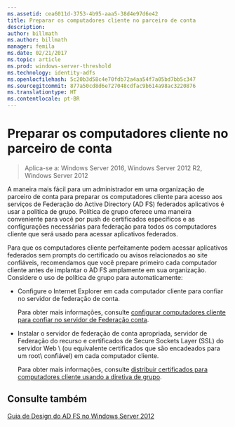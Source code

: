 ```yaml
---
ms.assetid: cea6011d-3753-4b95-aaa5-38d4e97d6e42
title: Preparar os computadores cliente no parceiro de conta
description: 
author: billmath
ms.author: billmath
manager: femila
ms.date: 02/21/2017
ms.topic: article
ms.prod: windows-server-threshold
ms.technology: identity-adfs
ms.openlocfilehash: 5c20b3d58c4e70fdb72a4aa54f7a05bd7bb5c347
ms.sourcegitcommit: 877a50cd8d6e727048cdfac9b614a98ac3220876
ms.translationtype: HT
ms.contentlocale: pt-BR
---
```

# <a name="prepare-client-computers-in-the-account-partner"></a>Preparar os computadores cliente no parceiro de conta

>Aplica-se a: Windows Server 2016, Windows Server 2012 R2, Windows Server 2012

A maneira mais fácil para um administrador em uma organização de parceiro de conta para preparar os computadores cliente para acesso aos serviços de Federação do Active Directory \(AD FS\) federados aplicativos é usar a política de grupo. Política de grupo oferece uma maneira conveniente para você por push de certificados específicos e as configurações necessárias para federação para todos os computadores cliente que será usado para acessar aplicativos federados.  
  
Para que os computadores cliente perfeitamente podem acessar aplicativos federados sem prompts do certificado ou avisos relacionados ao site confiáveis, recomendamos que você prepare primeiro cada computador cliente antes de implantar o AD FS amplamente em sua organização. Considere o uso de política de grupo para automaticamente:  
  
-   Configure o Internet Explorer em cada computador cliente para confiar no servidor de federação de conta.  
  
    Para obter mais informações, consulte [configurar computadores cliente para confiar no servidor de Federação conta](../../ad-fs/deployment/Configure-Client-Computers-to-Trust-the-Account-Federation-Server.md).  
  
-   Instalar o servidor de federação de conta apropriada, servidor de Federação do recurso e certificados de Secure Sockets Layer \(SSL\) do servidor Web \ (ou equivalente certificados que são encadeados para um root\ confiável) em cada computador cliente.  
  
    Para obter mais informações, consulte [distribuir certificados para computadores cliente usando a diretiva de grupo](../../ad-fs/deployment/Distribute-Certificates-to-Client-Computers-by-Using-Group-Policy.md).  
  

## <a name="see-also"></a>Consulte também
[Guia de Design do AD FS no Windows Server 2012](AD-FS-Design-Guide-in-Windows-Server-2012.md)
